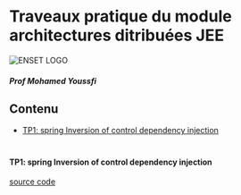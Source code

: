 # Traveaux pratique du module architectures ditribuées JEE

![ENSET LOGO](https://www.enset-media.ac.ma/sites/default/files/enset_mohammedia_0.png)

##### Prof Mohamed Youssfi

## Contenu

- [TP1: spring Inversion of control dependency injection](#tp1:-spring-Inversion-of-control-dependency-injection)

#

#

#

#### TP1: spring Inversion of control dependency injection

[source code](enset-ioc-2/)
